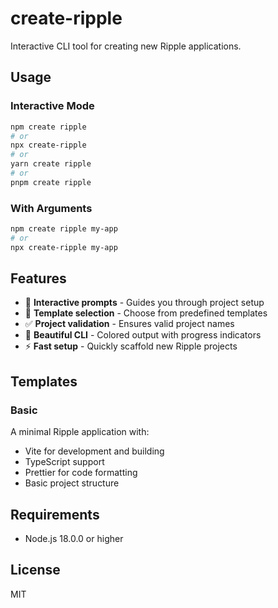 # create-ripple

Interactive CLI tool for creating new Ripple applications.

## Usage

### Interactive Mode

```bash
npm create ripple
# or
npx create-ripple
# or
yarn create ripple
# or
pnpm create ripple
```

### With Arguments

```bash
npm create ripple my-app
# or
npx create-ripple my-app
```

## Features

- 🎯 **Interactive prompts** - Guides you through project setup
- 📁 **Template selection** - Choose from predefined templates
- ✅ **Project validation** - Ensures valid project names
- 🎨 **Beautiful CLI** - Colored output with progress indicators
- ⚡ **Fast setup** - Quickly scaffold new Ripple projects

## Templates

### Basic
A minimal Ripple application with:
- Vite for development and building
- TypeScript support
- Prettier for code formatting
- Basic project structure

## Requirements

- Node.js 18.0.0 or higher

## License

MIT
